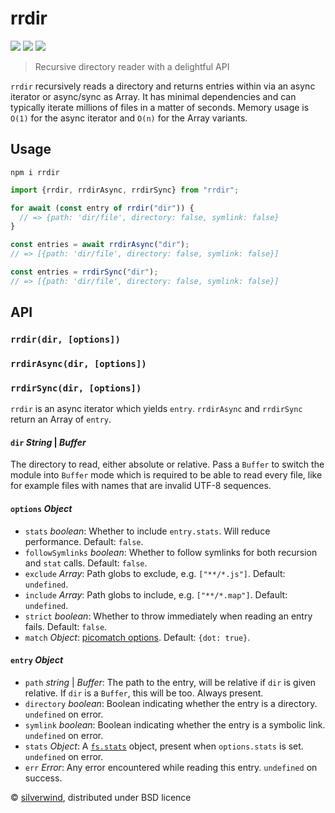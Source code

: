 # rrdir
[![](https://img.shields.io/npm/v/rrdir.svg?style=flat)](https://www.npmjs.org/package/rrdir) [![](https://img.shields.io/npm/dm/rrdir.svg)](https://www.npmjs.org/package/rrdir) [![](https://img.shields.io/bundlephobia/minzip/rrdir.svg)](https://bundlephobia.com/package/rrdir)

> Recursive directory reader with a delightful API

`rrdir` recursively reads a directory and returns entries within via an async iterator or async/sync as Array. It has minimal dependencies and can typically iterate millions of files in a matter of seconds. Memory usage is `O(1)` for the async iterator and `O(n)` for the Array variants.

## Usage
```console
npm i rrdir
```
```js
import {rrdir, rrdirAsync, rrdirSync} from "rrdir";

for await (const entry of rrdir("dir")) {
  // => {path: 'dir/file', directory: false, symlink: false}
}

const entries = await rrdirAsync("dir");
// => [{path: 'dir/file', directory: false, symlink: false}]

const entries = rrdirSync("dir");
// => [{path: 'dir/file', directory: false, symlink: false}]

```

## API
### `rrdir(dir, [options])`
### `rrdirAsync(dir, [options])`
### `rrdirSync(dir, [options])`

`rrdir` is an async iterator which yields `entry`. `rrdirAsync` and `rrdirSync` return an Array of `entry`.

#### `dir` *String* | *Buffer*

The directory to read, either absolute or relative. Pass a `Buffer` to switch the module into `Buffer` mode which is required to be able to read every file, like for example files with names that are invalid UTF-8 sequences.

#### `options` *Object*

- `stats` *boolean*: Whether to include `entry.stats`. Will reduce performance. Default: `false`.
- `followSymlinks` *boolean*: Whether to follow symlinks for both recursion and `stat` calls. Default: `false`.
- `exclude` *Array*: Path globs to exclude, e.g. `["**/*.js"]`. Default: `undefined`.
- `include` *Array*: Path globs to include, e.g. `["**/*.map"]`. Default: `undefined`.
- `strict` *boolean*: Whether to throw immediately when reading an entry fails. Default: `false`.
- `match` *Object*: [picomatch options](https://github.com/micromatch/picomatch#options). Default: `{dot: true}`.

#### `entry` *Object*

- `path` *string* | *Buffer*: The path to the entry, will be relative if `dir` is given relative. If `dir` is a `Buffer`, this will be too. Always present.
- `directory` *boolean*: Boolean indicating whether the entry is a directory. `undefined` on error.
- `symlink` *boolean*: Boolean indicating whether the entry is a symbolic link. `undefined` on error.
- `stats` *Object*: A [`fs.stats`](https://nodejs.org/api/fs.html#fs_class_fs_stats) object, present when `options.stats` is set. `undefined` on error.
- `err` *Error*: Any error encountered while reading this entry. `undefined` on success.

© [silverwind](https://github.com/silverwind), distributed under BSD licence
